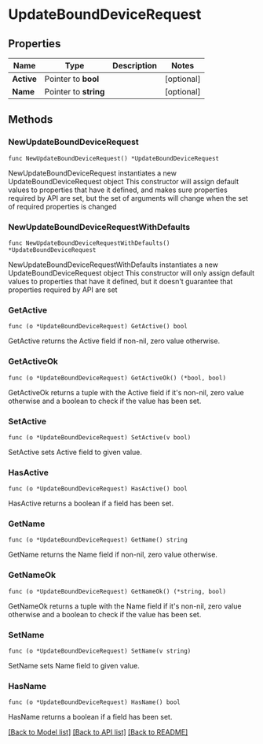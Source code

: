 # UpdateBoundDeviceRequest

## Properties

Name | Type | Description | Notes
------------ | ------------- | ------------- | -------------
**Active** | Pointer to **bool** |  | [optional] 
**Name** | Pointer to **string** |  | [optional] 

## Methods

### NewUpdateBoundDeviceRequest

`func NewUpdateBoundDeviceRequest() *UpdateBoundDeviceRequest`

NewUpdateBoundDeviceRequest instantiates a new UpdateBoundDeviceRequest object
This constructor will assign default values to properties that have it defined,
and makes sure properties required by API are set, but the set of arguments
will change when the set of required properties is changed

### NewUpdateBoundDeviceRequestWithDefaults

`func NewUpdateBoundDeviceRequestWithDefaults() *UpdateBoundDeviceRequest`

NewUpdateBoundDeviceRequestWithDefaults instantiates a new UpdateBoundDeviceRequest object
This constructor will only assign default values to properties that have it defined,
but it doesn't guarantee that properties required by API are set

### GetActive

`func (o *UpdateBoundDeviceRequest) GetActive() bool`

GetActive returns the Active field if non-nil, zero value otherwise.

### GetActiveOk

`func (o *UpdateBoundDeviceRequest) GetActiveOk() (*bool, bool)`

GetActiveOk returns a tuple with the Active field if it's non-nil, zero value otherwise
and a boolean to check if the value has been set.

### SetActive

`func (o *UpdateBoundDeviceRequest) SetActive(v bool)`

SetActive sets Active field to given value.

### HasActive

`func (o *UpdateBoundDeviceRequest) HasActive() bool`

HasActive returns a boolean if a field has been set.

### GetName

`func (o *UpdateBoundDeviceRequest) GetName() string`

GetName returns the Name field if non-nil, zero value otherwise.

### GetNameOk

`func (o *UpdateBoundDeviceRequest) GetNameOk() (*string, bool)`

GetNameOk returns a tuple with the Name field if it's non-nil, zero value otherwise
and a boolean to check if the value has been set.

### SetName

`func (o *UpdateBoundDeviceRequest) SetName(v string)`

SetName sets Name field to given value.

### HasName

`func (o *UpdateBoundDeviceRequest) HasName() bool`

HasName returns a boolean if a field has been set.


[[Back to Model list]](../README.md#documentation-for-models) [[Back to API list]](../README.md#documentation-for-api-endpoints) [[Back to README]](../README.md)


